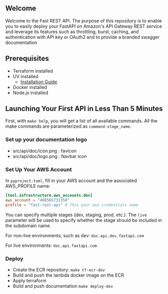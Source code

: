 ## Welcome

Welcome to the Fast REST API. The purpose of this repository is to enable you to easily deploy your FastAPI on Amazon's API Gateway REST service and leverage its features such as throttling, burst, caching, and authentication with API key or OAuth2 and to provide a branded swagger documentation

## Prerequisites

- Terraform installed
- UV installed
  - [Installation Guide](https://docs.astral.sh/uv/getting-started/installation/)
- Docker installed
- Node.js installed

## Launching Your First API in Less Than 5 Minutes

First, with `make help`, you will get a list of all available commands. All the make commands are parameterized as `command-stage_name`.

### Set up your documentation logo

- src/api/doc/icon.png : favicon
- src/api/doc/logo.png : Navbar icon

### Set Up Your AWS Account

In `pyproject.toml`, fill in your AWS account and the associated AWS_PROFILE name:

```toml
[tool.infrastructure.aws_accounts.dev]
aws_account = "408566731358"
profile = "fast-rest-api" # This your aws credentials name
```

You can specify multiple stages (dev, staging, prod, etc.). The `live` parameter will be used to specify whether the stage should be included in the subdomain name.

For non-live environments, such as dev:
`doc.api.dev.fastapi.com`

For live environments:
`doc.api.fastapi.com`

### Deploy

- Create the ECR repository:
  `make tf-ecr-dev`
- Build and push the lambda docker image on the ECR
- Apply terraform
- Build and push documentation
  `make deploy-dev`
